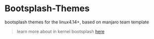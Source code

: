 # Bootsplash-Themes

bootsplash themes for the linux4.14+, based on manjaro team template

> learn more about in kernel bootsplash [here](https://lists.freedesktop.org/archives/dri-devel/2017-December/160242.html)
